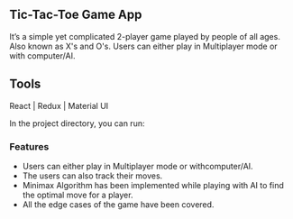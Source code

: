 ## Tic-Tac-Toe Game App

It’s a simple yet complicated 2-player game played by people of all ages. Also known as X's and O's. Users can either play in Multiplayer mode or with computer/AI.

## Tools 
React | Redux | Material UI

In the project directory, you can run:

### Features

- Users can either play in Multiplayer mode or withcomputer/AI.
- The users can also track their moves.
- Minimax Algorithm has been implemented while playing with AI to find the optimal move for a player.
- All the edge cases of the game have been covered.

